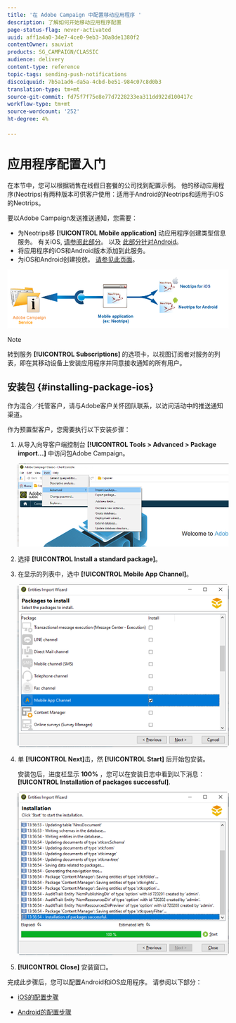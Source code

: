 ```yaml
---
title: '在 Adobe Campaign 中配置移动应用程序 '
description: 了解如何开始移动应用程序配置
page-status-flag: never-activated
uuid: aff1a4a0-34e7-4ce0-9eb3-30a8de1380f2
contentOwner: sauviat
products: SG_CAMPAIGN/CLASSIC
audience: delivery
content-type: reference
topic-tags: sending-push-notifications
discoiquuid: 7b5a1ad6-da5a-4cbd-be51-984c07c8d0b3
translation-type: tm+mt
source-git-commit: fd75f7f75e8e77d7228233ea311dd922d100417c
workflow-type: tm+mt
source-wordcount: '252'
ht-degree: 4%

---
```



# 应用程序配置入门

在本节中，您可以根据销售在线假日套餐的公司找到配置示例。 他的移动应用程序(Neotrips)有两种版本可供客户使用：适用于Android的Neotrips和适用于iOS的Neotrips。

要以Adobe Campaign发送推送通知，您需要：

* 为Neotrips移 **[!UICONTROL Mobile application]** 动应用程序创建类型信息服务。 有关iOS, [请参阅此部分](../../delivery/using/configuring-the-mobile-application.md#configuring-ios-service)。 以及 [此部分针对Android](../../delivery/using/configuring-the-mobile-application-android.md#configuring-android-service)。
* 将应用程序的iOS和Android版本添加到此服务。
* 为iOS和Android创建投放。 [请参见此页面](../../delivery/using/creating-notifications.md)。

![](assets/nmac_service_diagram.png)

>[!NOTE]
>
>转到服务 **[!UICONTROL Subscriptions]** 的选项卡，以视图订阅者对服务的列表，即在其移动设备上安装应用程序并同意接收通知的所有用户。

## 安装包 {#installing-package-ios}

作为混合／托管客户，请与Adobe客户关怀团队联系，以访问活动中的推送通知渠道。

作为预置型客户，您需要执行以下安装步骤：

1. 从导入向导客户端控制台 **[!UICONTROL Tools > Advanced > Package import...]** 中访问包Adobe Campaign。

   ![](assets/package_ios.png)

1. 选择 **[!UICONTROL Install a standard package]**。

1. 在显示的列表中，选中 **[!UICONTROL Mobile App Channel]**。

   ![](assets/package_ios_2.png)

1. 单 **[!UICONTROL Next]**&#x200B;击，然 **[!UICONTROL Start]** 后开始包安装。

   安装包后，进度栏显示 **100%** ，您可以在安装日志中看到以下消息： **[!UICONTROL Installation of packages successful]**.

   ![](assets/package_ios_3.png)

1. **[!UICONTROL Close]** 安装窗口。

完成此步骤后，您可以配置Android和iOS应用程序。
请参阅以下部分：

* [iOS的配置步骤](../../delivery/using/configuring-the-mobile-application.md)

* [Android的配置步骤](../../delivery/using/configuring-the-mobile-application-android.md)
